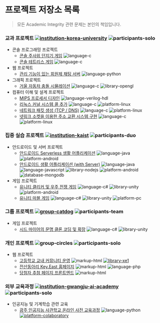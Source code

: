 # 프로젝트 저장소 목록

> 모든 Academic Integrity 관련 문제는 본인의 책임입니다.

### 교과 프로젝트 [![institution-korea-university][korea-university-image]][korea-university-cs-url] ![participants-solo][participants-solo]

  * 콘솔 프로그래밍 프로젝트
    * [콘솔 주사위 던지기 게임](https://github.com/nestiank/console-dice-game) ![language-c][language-c]
    * [콘솔 테트리스 게임](https://github.com/nestiank/console-tetris-game) ![language-c][language-c]
  * 웹 프로젝트
    * [관리 기능이 있는 회원제 채팅 서버](https://github.com/nestiank/python-chat-server) ![language-python][language-python]
  * 그래픽 프로젝트
    * [거울 자동차 충돌 시뮬레이션](https://github.com/nestiank/opengl-mirror-car-accident) ![language-c][language-c] ![library-opengl][library-opengl]
  * 컴퓨터 이해 및 설계 프로젝트
    * [MIPS 프로세서 디자인](https://github.com/nestiank/mips-cpu-modification) ![language-verilog-hdl][language-verilog-hdl]
    * [리눅스 커널 시스템 콜 추가](https://github.com/nestiank/linux-kernel-add-system-calls) ![language-c][language-c] ![platform-linux][platform-linux]
    * [네트워크 패킷 생성 (TCP / DNS)](https://github.com/nestiank/network-packet-generation) ![language-c][language-c] ![platform-linux][platform-linux]
    * [넷링크 소켓을 이용한 주소 교환 시스템 구현](https://github.com/nestiank/netlink-socket-exchange-server) ![language-c][language-c] ![platform-linux][platform-linux]

### 집중 실습 프로젝트 [![institution-kaist][kaist-image]][kaist-cs-url] ![participants-duo][participants-duo]

  * 안드로이드 및 서버 프로젝트
    * [안드로이드 Serverless 생활 어플리케이션](https://github.com/nestiank/madcamp-android-serverless) ![language-java][language-java] ![platform-android][platform-android]
    * [안드로이드 생활 어플리케이션 (with Server)](https://github.com/nestiank/madcamp-android-server-sync) ![language-java][language-java] ![language-javascript][language-javascript] ![library-nodejs][library-nodejs] ![platform-android][platform-android] ![database-mongodb][database-mongodb]
  * 게임 프로젝트
    * [유니티 클리커 및 우주 전쟁 게임](https://github.com/nestiank/madcamp-clicker-galaga-game) ![language-c#][language-c#] ![library-unity][library-unity] ![platform-android][platform-android]
    * [유니티 마블 게임](https://github.com/nestiank/madcamp-marble-board-game) ![language-c#][language-c#] ![library-unity][library-unity] ![platform-pc][platform-pc]

### 그룹 프로젝트 [![group-catdog][catdog-image]][catdog-url] ![participants-team][participants-team]

  * 게임 프로젝트
    * [시드 마이어의 문명 클론 코딩 및 확장](https://git.kucatdog.net/true-history-committee/civilization-iii) ![language-c#][language-c#] ![library-unity][library-unity]

### 개인 프로젝트 ![group-circles][circles-image] ![participants-solo][participants-solo]

  * 웹 프로젝트
    * [고등학교 교내 커뮤니티 운영](https://github.com/nestiank/community-cshians) ![markup-html][markup-html] [![library-xe1][library-xe1]][library-xe1-url]
    * [전산동아리 Key.East 홈페이지](https://github.com/nestiank/circle-keyeast-webpage) ![markup-html][markup-html] ![language-php][language-php]
    * [당첨자 추첨 페이지 프론트엔드](https://github.com/nestiank/kubl-raffle-event-webpage) ![markup-html][markup-html]

### 외부 교육과정 [![institution-gwangju-ai-academy][gwangju-image]][gwangju-url] ![participants-solo][participants-solo]

  * 인공지능 및 기계학습 관련 교육
    * [광주 인공지능 사관학교 온라인 사전 교육과정](https://github.com/nestiank/gwangju-ai-academy-pre-course) ![language-python][language-python] [![platform-colaboratory][platform-colaboratory]][platform-colaboratory-url]

<!-- Image definitions: Institutions and Groups -->
[korea-university-image]: https://img.shields.io/badge/Institution-Korea%20University-red
[korea-university-cs-url]: http://cs.korea.ac.kr
[kaist-image]: https://img.shields.io/badge/Institution-KAIST-blue
[kaist-cs-url]: https://cs.kaist.ac.kr
[gwangju-image]: https://img.shields.io/badge/Institution-Gwangju%20Artificial%20Intelligence%20Academy-ff8500
[gwangju-url]: http://ai.gitct.kr
[catdog-image]: https://img.shields.io/badge/Group-CAT&DOG-red
[catdog-url]: https://catdog.korea.ac.kr
[circles-image]: https://img.shields.io/badge/Group-Extracurricular%20Projects-red

<!-- Image definitions: Languages and Libraries -->
[language-c]: https://img.shields.io/badge/Language-C-orange
[language-python]: https://img.shields.io/badge/Language-Python-orange
[language-java]: https://img.shields.io/badge/Language-Java-orange
[language-javascript]: https://img.shields.io/badge/Language-JavaScript-orange
[language-c#]: https://img.shields.io/badge/Language-C%23-orange
[language-verilog-hdl]: https://img.shields.io/badge/Language-Verilog%20HDL-orange
[language-php]: https://img.shields.io/badge/Language-PHP-orange
[library-opengl]: https://img.shields.io/badge/Library-OpenGL-green
[library-nodejs]: https://img.shields.io/badge/Library-Node.js-green
[library-unity]: https://img.shields.io/badge/Library-Unity-green
[library-xe1]: https://img.shields.io/badge/Library-XpressEngine%201.8-green
[library-xe1-url]: https://xe1.xpressengine.com

<!-- Image definitions: Platforms and Databases -->
[platform-android]: https://img.shields.io/badge/Platform-Android-yellowgreen
[platform-pc]: https://img.shields.io/badge/Platform-PC-yellowgreen
[platform-linux]: https://img.shields.io/badge/Platform-Linux-yellowgreen
[platform-colaboratory]: https://img.shields.io/badge/Platform-Colaboratory-yellowgreen
[platform-colaboratory-url]: https://colab.research.google.com
[database-mongodb]: https://img.shields.io/badge/Database-mongoDB-ff80a0

<!-- Image definitions: Ohter Informations -->
[markup-html]: https://img.shields.io/badge/Markup-HTML-orange
[participants-solo]: https://img.shields.io/badge/Participants-Solo%20Project-7aa3cc
[participants-duo]: https://img.shields.io/badge/Participants-Duo%20Project-7aa3cc
[participants-team]: https://img.shields.io/badge/Participants-Team%20Project-7aa3cc
